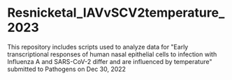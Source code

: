 # Resnicketal_IAVvSCV2temperature_2023
This repository includes scripts used to analyze data for "Early transcriptional responses of human nasal epithelial cells to infection with Influenza A and SARS-CoV-2 differ and are influenced by temperature" submitted to Pathogens on Dec 30, 2022
